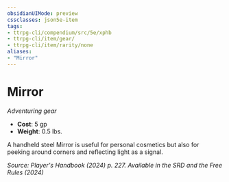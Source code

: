 ```yaml
---
obsidianUIMode: preview
cssclasses: json5e-item
tags:
- ttrpg-cli/compendium/src/5e/xphb
- ttrpg-cli/item/gear/
- ttrpg-cli/item/rarity/none
aliases: 
- "Mirror"
---
```

# Mirror
*Adventuring gear*  


- **Cost**: 5 gp
- **Weight**: 0.5 lbs.

A handheld steel Mirror is useful for personal cosmetics but also for peeking around corners and reflecting light as a signal.

*Source: Player's Handbook (2024) p. 227. Available in the <span title='Systems Reference Document (5.2)'>SRD</span> and the Free Rules (2024)*